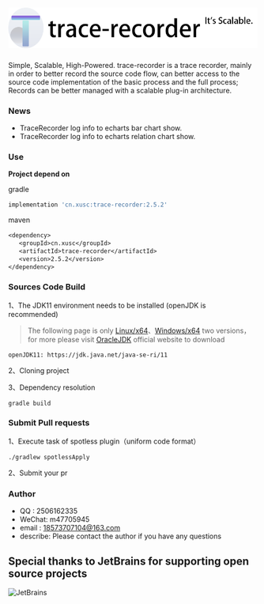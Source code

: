 # ![logo](./logo.png "trace-recorder logo")

Simple, Scalable, High-Powered. trace-recorder is a trace recorder, mainly in order to better record the source code flow,
can better access to the source code implementation of the basic process and the full process;
Records can be better managed with a scalable plug-in architecture.

### News
* TraceRecorder log info to echarts bar chart show.
* TraceRecorder log info to echarts relation chart show.

### Use
**Project depend on**

gradle
```gradle
implementation 'cn.xusc:trace-recorder:2.5.2'
```

maven
```maven
<dependency>
   <groupId>cn.xusc</groupId>
   <artifactId>trace-recorder</artifactId>
   <version>2.5.2</version>
</dependency>
```

### Sources Code Build
1、The JDK11 environment needs to be installed (openJDK is recommended)
> The following page is only [Linux/x64](https://jdk.java.net/java-se-ri/11)、[Windows/x64](https://jdk.java.net/java-se-ri/11) two versions，
> for more please visit [OracleJDK](https://www.oracle.com/java/technologies/downloads/#java11) official website to download

	openJDK11: https://jdk.java.net/java-se-ri/11

2、Cloning project

3、Dependency resolution

	gradle build

### Submit Pull requests
1、Execute task of spotless plugin（uniform code format）

	./gradlew spotlessApply

2、Submit your pr

### Author
* QQ    : 2506162335
* WeChat: m47705945
* email : 18573707104@163.com
* describe: Please contact the author if you have any questions

## Special thanks to JetBrains for supporting open source projects
<a href="https://jb.gg/OpenSourceSupport">
  <img src="https://user-images.githubusercontent.com/8643542/160519107-199319dc-e1cf-4079-94b7-01b6b8d23aa6.png" align="left" height="100" width="100"  alt="JetBrains">
</a>
